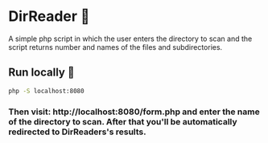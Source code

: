# DirReader 📖
A simple php script in which the user enters the directory to scan and the script returns number and names of the files and subdirectories.

## Run locally 📲
```bash
php -S localhost:8080
```
### Then visit: http://localhost:8080/form.php and enter the name of the directory to scan. After that you'll be automatically redirected to DirReaders's results.
